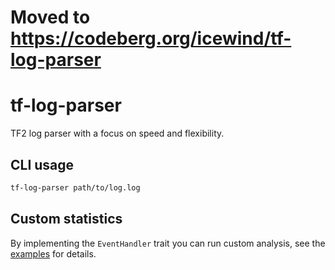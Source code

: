 # Moved to https://codeberg.org/icewind/tf-log-parser

# tf-log-parser

TF2 log parser with a focus on speed and flexibility.

## CLI usage

```bash
tf-log-parser path/to/log.log
```

## Custom statistics

By implementing the `EventHandler` trait you can run custom analysis, see the [examples](./examples) for details.
